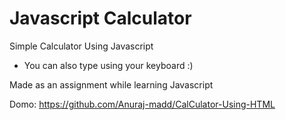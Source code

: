 # Javascript Calculator

Simple Calculator Using Javascript

- You can also type using your keyboard :)

Made as an assignment while learning Javascript

Domo: https://github.com/Anuraj-madd/CalCulator-Using-HTML
